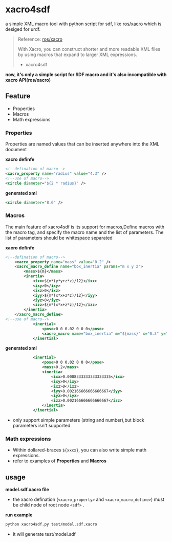 # xacro4sdf
a simple XML macro tool with python script for sdf, like [ros/xacro](https://github.com/ros/xacro) which is desiged for urdf.

> Reference: [ros/xacro](https://github.com/ros/xacro)
>
> With Xacro, you can construct shorter and more readable XML files by using macros that expand to larger XML expressions. 
>
> * xacro4sdf

**now, it's only a simple script for SDF macro and it's also incompatible with xacro API(ros/xacro)**

## Feature

* Properties	
* Macros
* Math expressions

### Properties

Properties are named values that can be inserted anywhere into the XML document

**xacro definfe**

```xml
<!--defination of macro-->
<xacro_property name="radius" value="4.3" />
<!--use of macro-->
<circle diameter="${2 * radius}" />
```

**generated xml**

```xml
<circle diameter="8.6" />
```

### Macros

The main feature of xacro4sdf is its support for macros,Define macros with the macro tag, and specify the macro name and the list of parameters. The list of parameters should be whitespace separated

**xacro definfe**

```xml
<!--defination of macro-->
	<xacro_property name="mass" value="0.2" />
	<xacro_macro_define name="box_inertia" params="m x y z">
        <mass>${m}</mass>
        <inertia>
            <ixx>${m*(y*y+z*z)/12}</ixx>
            <ixy>0</ixy>
            <ixz>0</ixz>
            <iyy>${m*(x*x+z*z)/12}</iyy>
            <iyz>0</iyz>
            <izz>${m*(x*x+z*z)/12}</izz>
        </inertia>
    </xacro_macro_define>
<!--use of macro-->
            <inertial>
                <pose>0 0 0.02 0 0 0</pose>
                <xacro_macro name="box_inertia" m="${mass}" x="0.3" y="0.1" z="0.2"/>
            </inertial>
```

**generated xml**

```xml
			<inertial>
				<pose>0 0 0.02 0 0 0</pose>
				<mass>0.2</mass>
				<inertia>
					<ixx>0.0008333333333333335</ixx>
					<ixy>0</ixy>
					<ixz>0</ixz>
					<iyy>0.002166666666666667</iyy>
					<iyz>0</iyz>
					<izz>0.002166666666666667</izz>
				</inertia>
			</inertial>
```

* only support simple parameters (string and number),but block parameters isn't supported.

### Math expressions

* Within dollared-braces `${xxxx}`, you can also write simple math expressions.
* refer to examples of  **Properties** and **Macros** 

## usage

**model.sdf.xacro file**

* the xacro defination (`<xacro_property>` and `<xacro_macro_define>`) must be child node of  root node `<sdf>` .

**run example**

```bash
python xacro4sdf.py test/model.sdf.xacro
```

* it will generate test/model.sdf



